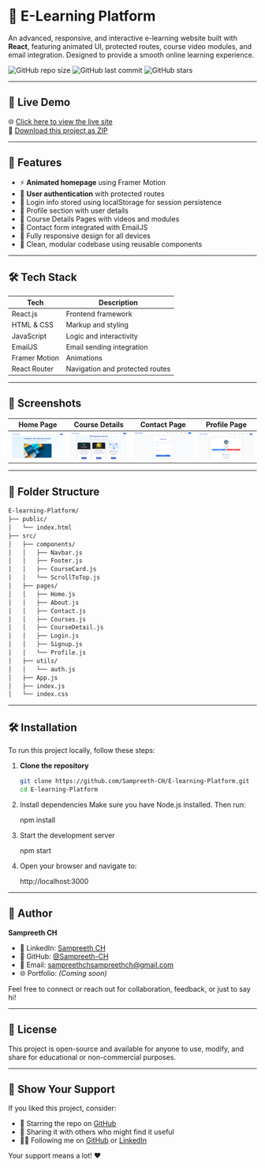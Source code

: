 # 📘 E-Learning Platform

An advanced, responsive, and interactive e-learning website built with **React**, featuring animated UI, protected routes, course video modules, and email integration. Designed to provide a smooth online learning experience.

![GitHub repo size](https://img.shields.io/github/repo-size/Sampreeth-CH/E-learning-Platform)
![GitHub last commit](https://img.shields.io/github/last-commit/Sampreeth-CH/E-learning-Platform)
![GitHub stars](https://img.shields.io/github/stars/Sampreeth-CH/E-learning-Platform?style=social)

---

## 🚀 Live Demo

🌐 [Click here to view the live site](https://sampreeth-ch.github.io/E-learning-Platform/)  
📂 [Download this project as ZIP](https://github.com/Sampreeth-CH/E-learning-Platform/archive/refs/heads/main.zip)

---

## 🧩 Features

- ⚡ **Animated homepage** using Framer Motion
- 🔐 **User authentication** with protected routes
- 💾 Login info stored using localStorage for session persistence
- 👤 Profile section with user details
- 🎥 Course Details Pages with videos and modules
- 📩 Contact form integrated with EmailJS
- 📱 Fully responsive design for all devices
- 🧠 Clean, modular codebase using reusable components

---

## 🛠️ Tech Stack

| Tech          | Description                      |
|---------------|----------------------------------|
| React.js      | Frontend framework               |
| HTML & CSS    | Markup and styling               |
| JavaScript    | Logic and interactivity          |
| EmailJS       | Email sending integration        |
| Framer Motion | Animations                       |
| React Router  | Navigation and protected routes  |

---

## 📸 Screenshots

| Home Page | Course Details | Contact Page | Profile Page |
|-----------|----------------|--------------|--------------|
| ![Home](./img/home.PNG) | ![Course](./img/course.PNG) | ![Contact](./img/contact.PNG) | ![Profile](./img/profile.PNG) |


---

## 📂 Folder Structure

```bash
E-learning-Platform/
├── public/
│   └── index.html
├── src/
│   ├── components/
│   │   ├── Navbar.js
│   │   ├── Footer.js
│   │   ├── CourseCard.js
│   │   └── ScrollToTop.js
│   ├── pages/
│   │   ├── Home.js
│   │   ├── About.js
│   │   ├── Contact.js
│   │   ├── Courses.js
│   │   ├── CourseDetail.js
│   │   ├── Login.js
│   │   ├── Signup.js
│   │   └── Profile.js
│   ├── utils/
│   │   └── auth.js
│   ├── App.js
│   ├── index.js
│   └── index.css
```
---

## 🛠️ Installation

To run this project locally, follow these steps:

1. **Clone the repository**  
   ```bash
   git clone https://github.com/Sampreeth-CH/E-learning-Platform.git
   cd E-learning-Platform
   ```
2. Install dependencies
   Make sure you have Node.js installed. Then run:
   
   npm install
4. Start the development server
   
   npm start
6. Open your browser and navigate to:
   
   http://localhost:3000
   
---

## 👤 Author

**Sampreeth CH**

- 🔗 LinkedIn: [Sampreeth CH](https://www.linkedin.com/in/sampreeth-ch-098a3a30a)
- 🐙 GitHub: [@Sampreeth-CH](https://github.com/Sampreeth-CH)
- 📧 Email: sampreethchsampreethch@gmail.com
- 🌐 Portfolio: *(Coming soon)*

Feel free to connect or reach out for collaboration, feedback, or just to say hi!

---

## 📄 License

This project is open-source and available for anyone to use, modify, and share for educational or non-commercial purposes.

---

## 🙏 Show Your Support

If you liked this project, consider:

- 🌟 Starring the repo on [GitHub](https://github.com/Sampreeth-CH/E-learning-Platform)
- 🔁 Sharing it with others who might find it useful
- 👨‍💻 Following me on [GitHub](https://github.com/Sampreeth-CH) or [LinkedIn](https://www.linkedin.com/in/sampreeth-ch-098a3a30a)

Your support means a lot! ❤️
